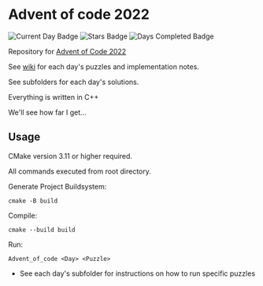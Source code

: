 # Advent of code 2022

![Current Day Badge](https://img.shields.io/badge/day%20📅-3-blue)
![Stars Badge](https://img.shields.io/badge/stars%20⭐-6-yellow)
![Days Completed Badge](https://img.shields.io/badge/days%20completed-3-red)

Repository for [Advent of Code 2022](https://adventofcode.com/)

See [wiki](https://github.com/jio125/Advent-of-code-2022/wiki) for each day's puzzles and implementation notes.

See subfolders for each day's solutions.

Everything is written in C++

We'll see how far I get...

## Usage

CMake version 3.11 or higher required.

All commands executed from root directory.

Generate Project Buildsystem:

`cmake -B build`

Compile:

`cmake --build build`

Run:

`Advent_of_code <Day> <Puzzle>`

- See each day's subfolder for instructions on how to run specific puzzles
